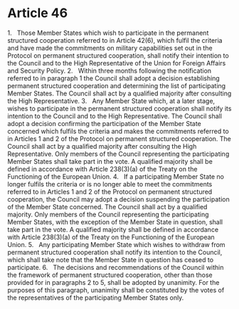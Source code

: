 # Article 46
1.   Those Member States which wish to participate in the permanent structured cooperation referred to in Article 42(6), which fulfil the criteria and have made the commitments on military capabilities set out in the Protocol on permanent structured cooperation, shall notify their intention to the Council and to the High Representative of the Union for Foreign Affairs and Security Policy. 2.   Within three months following the notification referred to in paragraph 1 the Council shall adopt a decision establishing permanent structured cooperation and determining the list of participating Member States. The Council shall act by a qualified majority after consulting the High Representative. 3.   Any Member State which, at a later stage, wishes to participate in the permanent structured cooperation shall notify its intention to the Council and to the High Representative. The Council shall adopt a decision confirming the participation of the Member State concerned which fulfils the criteria and makes the commitments referred to in Articles 1 and 2 of the Protocol on permanent structured cooperation. The Council shall act by a qualified majority after consulting the High Representative. Only members of the Council representing the participating Member States shall take part in the vote. A qualified majority shall be defined in accordance with Article 238(3)(a) of the Treaty on the Functioning of the European Union. 4.   If a participating Member State no longer fulfils the criteria or is no longer able to meet the commitments referred to in Articles 1 and 2 of the Protocol on permanent structured cooperation, the Council may adopt a decision suspending the participation of the Member State concerned. The Council shall act by a qualified majority. Only members of the Council representing the participating Member States, with the exception of the Member State in question, shall take part in the vote. A qualified majority shall be defined in accordance with Article 238(3)(a) of the Treaty on the Functioning of the European Union. 5.   Any participating Member State which wishes to withdraw from permanent structured cooperation shall notify its intention to the Council, which shall take note that the Member State in question has ceased to participate. 6.   The decisions and recommendations of the Council within the framework of permanent structured cooperation, other than those provided for in paragraphs 2 to 5, shall be adopted by unanimity. For the purposes of this paragraph, unanimity shall be constituted by the votes of the representatives of the participating Member States only.